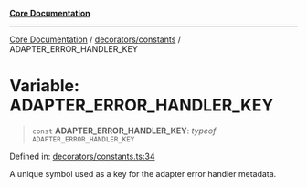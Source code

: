 [**Core Documentation**](../../../README.md)

***

[Core Documentation](../../../README.md) / [decorators/constants](../README.md) / ADAPTER\_ERROR\_HANDLER\_KEY

# Variable: ADAPTER\_ERROR\_HANDLER\_KEY

> `const` **ADAPTER\_ERROR\_HANDLER\_KEY**: *typeof* `ADAPTER_ERROR_HANDLER_KEY`

Defined in: [decorators/constants.ts:34](https://github.com/stonemjs/core/blob/65c9e07f9d264b07f6e4091fcc29046b5ca8ea45/src/decorators/constants.ts#L34)

A unique symbol used as a key for the adapter error handler metadata.

